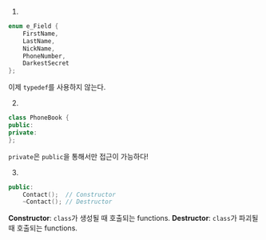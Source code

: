 1. 
```cpp
enum e_Field {
	FirstName,
	LastName,
	NickName,
	PhoneNumber,
	DarkestSecret
};
```
이제 `typedef`를 사용하지 않는다.

2.
```cpp
class PhoneBook {
public:
private:
};
```
`private`은 `public`을 통해서만 접근이 가능하다! 


3.
```cpp
public:
	Contact();	// Constructor
	~Contact();	// Destructor
```
**Constructor**:  `class`가 생성될 때 호출되는 functions.
**Destructor**:   `class`가 파괴될 때 호출되는 functions.

